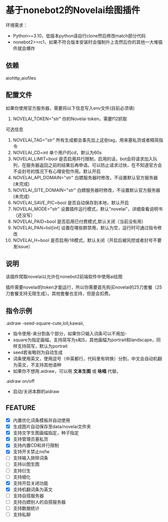 # 基于nonebot2的Novelai绘图插件
环境需求：
- Python>=3.10，低版本python请自行clone然后修改match部分代码
- nonebot2>=rc1，如果不符合版本安装时会强制升上去然后你的其他一大堆插件就会爆炸
## 依赖
aiohttp,aiofiles
## 配置文件
如果你使用官方服务器，需要将以下信息写入env文件(目前必须填)

1. NOVELAI_TOKEN="str"   你的Novelai token，需要f12抓取

可选信息

1. NOVELAI_TAG="str"   所有生成都会事先加上这些tag，用来塞私货或者精简指令
2. NOVELAI_CD=int   单个用户的cd，默认为60s
3. NOVELAI_LIMIT=bool   是否启用并行限制，启用的话，bot会将请求加入队列，在服务器返回之前的结果后再申请。可以防止请求过快，在不知道官方会不会封号的情况下有心理安慰作用。默认开启
4. NOVELAI_API_DOMAIN="str"  白嫖服务器时修改，不设置默认官方服务器(未完成)
5. NOVELAI_SITE_DOMAIN="str"  白嫖服务器时修改，不设置默认官方服务器(未完成)
6. NOVELAI_SAVE_PIC=bool  是否自动保存到本地，默认开启
7. NOVELAI_MODE="str"   设置插件运行模式，默认"novelai"，详细查看说明书（还没写）
8. NOVELAI_PAID=bool   是否启用已付费模式,默认关闭（当前没有用）
9. NOVELAI_PAN=list[int] 设置在哪些群禁用，默认为空，运行时可通过指令修改
10. NOVELAI_H=bool 是否启用r18模式，默认关闭（开启后被风控或者封号不要发issue）

## 说明
该插件爬取novelai以允许在nonebot2前端软件中使用ai绘图

插件需要novelai的token才能运行，所以你需要首先购买novelai的25刀套餐（25刀套餐支持无限生成）。其他套餐也支持，但是会扣费。
## 指令示例

.aidraw -seed-square-cute,loli,kawaii,
- 指令使用-来分割各个部分，如果你只输入词条可以不用加-
- square为指定画幅，支持简写为s和S，其他画幅为portrait和landscape，同样支持简写，默认为portrait
- seed若省略则为自动生成
- 词条使用英文，使用逗号（中英都行，代码里有转换）分割，中文会自动机翻为英文，不支持其他语种
- 如果你不想用.aidraw，可以用 **文本生图** 或 **咏唱** 代替。

.aidraw on/off
- 启动/关闭本群的aidraw

## FEATURE
- [x] 内置优化词条模板并自动使用
- [x] 生成图片自动保存至data/novelai文件夹
- [x] 支持文字生图画幅指定，种子指定
- [x] 支持管理员塞私货
- [x] 支持内置CD和并行限制
- [x] 支持开关禁止nsfw
- [ ] 支持输入排除词条
- [ ] 支持以图生图
- [ ] 支持衍生
- [ ] 支持细化
- [x] 支持开启关闭功能
- [x] 支持机翻词条为英文
- [ ] 支持自搭服务器
- [ ] 支持白嫖别人的自搭服务器
- [ ] 支持数据统计
- [ ] 支持私聊